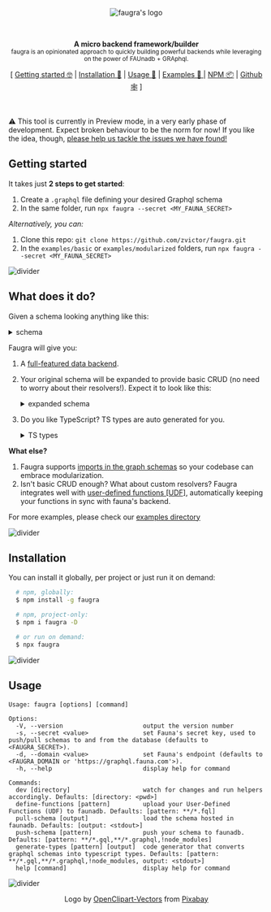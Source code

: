 <p align="center"><img src="https://raw.githubusercontent.com/zvictor/faugra/master/.design/logo.jpg" alt="faugra's logo" /><p>
<br>

<p align="center">
<strong>A micro backend framework/builder</strong><br />
<sub>faugra is an opinionated approach to quickly building powerful backends while leveraging on the power of FAUnadb + GRAphql.</sub>
</p>

<p align="center">
  [ <a href="#getting-started">Getting started 🤓</a> | <a href="#getting-started">Installation 💾</a> | <a href="#usage">Usage 🦆</a> | <a href="https://github.com/zvictor/faugra/tree/master/examples">Examples 🌈 </a> | <a href="https://www.npmjs.com/package/faugra">NPM 📦</a> | <a href="https://github.com/zvictor/faugra">Github 🕸</a> ]
</p>
<br />

⚠️ This tool is currently in Preview mode, in a very early phase of development. Expect broken behaviour to be the norm for now! If you like the idea, though, [please help us tackle the issues we have found!](https://github.com/zvictor/faugra/issues)

## Getting started

It takes just **2 steps to get started**:

1. Create a `.graphql` file defining your desired Graphql schema
2. In the same folder, run `npx faugra --secret <MY_FAUNA_SECRET>`

_Alternatively, you can:_

1. Clone this repo: `git clone https://github.com/zvictor/faugra.git`
2. In the `examples/basic` or `examples/modularized` folders, run `npx faugra --secret <MY_FAUNA_SECRET>`

![divider](https://raw.githubusercontent.com/zvictor/faugra/master/.design/divider.png)

## What does it do?

Given a schema looking anything like this:

<details>
  <summary>schema</summary>

```graphql
type User {
  username: String! @unique
}

type Post {
  content: String!
  author: User!
}
```

</details>

Faugra will give you:

1. A [full-featured data backend](https://docs.fauna.com/fauna/current/introduction).
2. Your original schema will be expanded to provide basic CRUD (no need to worry about their resolvers!). Expect it to look like this:

   <details>
      <summary>expanded schema</summary>

   ```graphql
   type Query {
     findPostByID(id: ID!): Post
     findUserByID(id: ID!): User
   }

   type Mutation {
     updateUser(id: ID!, data: UserInput!): User
     createUser(data: UserInput!): User!
     updatePost(id: ID!, data: PostInput!): Post
     deleteUser(id: ID!): User
     deletePost(id: ID!): Post
     createPost(data: PostInput!): Post!
   }

   type Post {
     author: User!
     _id: ID!
     content: String!
     title: String!
   }

   type User {
     _id: ID!
     username: String!
   }

   input PostInput {
     title: String!
     content: String!
     author: PostAuthorRelation
   }

   input UserInput {
     username: String!
   }

   # ... plus few other less important definitions such as relations and pagination
   ```

   </details>

3. Do you like TypeScript? TS types are auto generated for you.

   <details>
      <summary>TS types</summary>

   ```typescript
   export type Query = {
     __typename?: 'Query'
     /** Find a document from the collection of 'Post' by its id. */
     findPostByID?: Maybe<Post>
     /** Find a document from the collection of 'User' by its id. */
     findUserByID?: Maybe<User>
   }

   export type Mutation = {
     __typename?: 'Mutation'
     /** Update an existing document in the collection of 'User' */
     updateUser?: Maybe<User>
     /** Create a new document in the collection of 'User' */
     createUser: User
     /** Update an existing document in the collection of 'Post' */
     updatePost?: Maybe<Post>
     /** Delete an existing document in the collection of 'User' */
     deleteUser?: Maybe<User>
     /** Delete an existing document in the collection of 'Post' */
     deletePost?: Maybe<Post>
     /** Create a new document in the collection of 'Post' */
     createPost: Post
   }

   export type Post = {
     __typename?: 'Post'
     author: User
     /** The document's ID. */
     _id: Scalars['ID']
     content: Scalars['String']
     title: Scalars['String']
   }

   export type User = {
     __typename?: 'User'
     /** The document's ID. */
     _id: Scalars['ID']
     username: Scalars['String']
   }

   // ... plus few other less important definitions such as relations and pagination
   ```

   </details>

**What else?**

1. Faugra supports [imports in the graph schemas](https://github.com/ardatan/graphql-import) so your codebase can embrace modularization.
2. Isn't basic CRUD enough? What about custom resolvers? Faugra integrates well with [user-defined functions [UDF]](https://docs.fauna.com/fauna/current/api/graphql/functions), automatically keeping your functions in sync with fauna's backend.

For more examples, please check our [examples directory](https://github.com/zvictor/faugra/tree/master/examples)

![divider](https://raw.githubusercontent.com/zvictor/faugra/master/.design/divider.png)

## Installation

You can install it globally, per project or just run it on demand:

```bash
  # npm, globally:
  $ npm install -g faugra

  # npm, project-only:
  $ npm i faugra -D

  # or run on demand:
  $ npx faugra
```

![divider](https://raw.githubusercontent.com/zvictor/faugra/master/.design/divider.png)

## Usage

```
Usage: faugra [options] [command]

Options:
  -V, --version                      output the version number
  -s, --secret <value>               set Fauna's secret key, used to push/pull schemas to and from the database (defaults to <FAUGRA_SECRET>).
  -d, --domain <value>               set Fauna's endpoint (defaults to <FAUGRA_DOMAIN or 'https://graphql.fauna.com'>).
  -h, --help                         display help for command

Commands:
  dev [directory]                    watch for changes and run helpers accordingly. Defaults: [directory: <pwd>]
  define-functions [pattern]         upload your User-Defined Functions (UDF) to faunadb. Defaults: [pattern: **/*.fql]
  pull-schema [output]               load the schema hosted in faunadb. Defaults: [output: <stdout>]
  push-schema [pattern]              push your schema to faunadb. Defaults: [pattern: **/*.gql,**/*.graphql,!node_modules]
  generate-types [pattern] [output]  code generator that converts graphql schemas into typescript types. Defaults: [pattern: **/*.gql,**/*.graphql,!node_modules, output: <stdout>]
  help [command]                     display help for command
```

![divider](https://raw.githubusercontent.com/zvictor/faugra/master/.design/divider.png)

<p align="center">
Logo by <a href="https://pixabay.com/users/OpenClipart-Vectors-30363/?utm_source=link-attribution&amp;utm_medium=referral&amp;utm_campaign=image&amp;utm_content=1299735">OpenClipart-Vectors</a> from <a href="https://pixabay.com/?utm_source=link-attribution&amp;utm_medium=referral&amp;utm_campaign=image&amp;utm_content=1299735">Pixabay</a>
</p>

